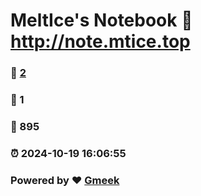 # MeltIce's Notebook :link: http://note.mtice.top 
### :page_facing_up: [2](http://note.mtice.top/tag.html) 
### :speech_balloon: 1 
### :hibiscus: 895 
### :alarm_clock: 2024-10-19 16:06:55 
### Powered by :heart: [Gmeek](https://github.com/Meekdai/Gmeek)
